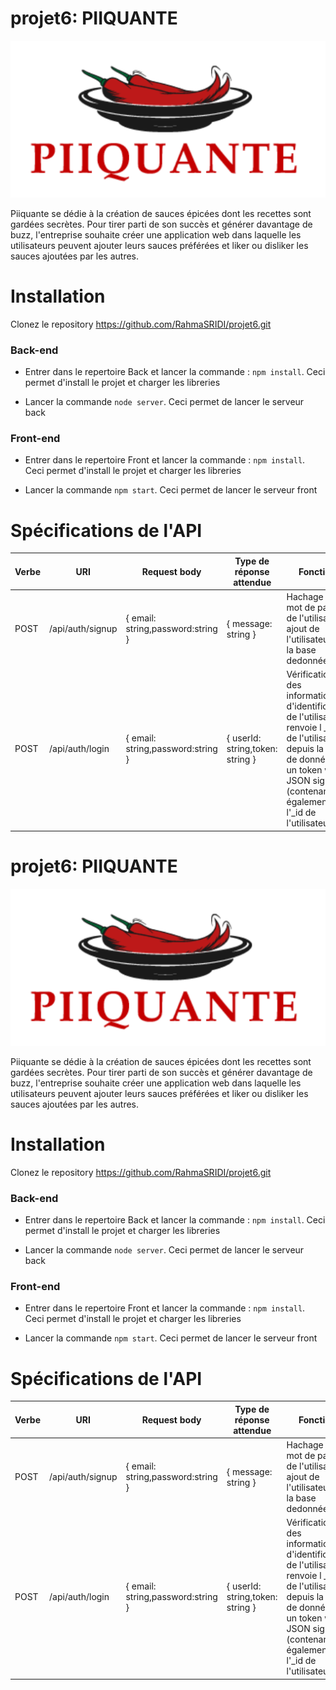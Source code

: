 # projet6: PIIQUANTE

![Alt text](piicante.png "PIICANTE")

Piiquante se dédie à la création de sauces épicées dont les recettes sont gardées
secrètes. Pour tirer parti de son succès et générer davantage de buzz, l'entreprise
souhaite créer une application web dans laquelle les utilisateurs peuvent ajouter
leurs sauces préférées et liker ou disliker les sauces ajoutées par les autres.



# Installation

Clonez le repository https://github.com/RahmaSRIDI/projet6.git

### Back-end

* Entrer dans le repertoire Back et lancer la commande : `npm install`. Ceci permet d'install le projet et charger les libreries

* Lancer la commande `node server`. Ceci permet de lancer le serveur  back

### Front-end

* Entrer dans le repertoire Front et lancer la commande : `npm install`. Ceci permet d'install le projet et charger les libreries

* Lancer la commande `npm start`. Ceci permet de lancer le serveur front


# Spécifications de l'API




| Verbe     | URI | Request body | Type de réponse attendue     | Fonction
| ------------- | ------------- | -------- | -------- | -------- |
| POST          |/api/auth/signup| { email: string,password:string } | { message: string }  |Hachage du mot de passe de l'utilisateur, ajout de l'utilisateur à la base dedonnées.  |
| POST          |/api/auth/login |{ email: string,password:string }| { userId: string,token: string }  |Vérification des informations d'identification de l'utilisateur, renvoie l _id de l'utilisateur depuis la base de données et un token web JSON signé (contenant également l'_id de l'utilisateur). |
# projet6: PIIQUANTE

![Alt text](piicante.png "PIICANTE")

Piiquante se dédie à la création de sauces épicées dont les recettes sont gardées
secrètes. Pour tirer parti de son succès et générer davantage de buzz, l'entreprise
souhaite créer une application web dans laquelle les utilisateurs peuvent ajouter
leurs sauces préférées et liker ou disliker les sauces ajoutées par les autres.



# Installation

Clonez le repository https://github.com/RahmaSRIDI/projet6.git

### Back-end

* Entrer dans le repertoire Back et lancer la commande : `npm install`. Ceci permet d'install le projet et charger les libreries

* Lancer la commande `node server`. Ceci permet de lancer le serveur  back

### Front-end

* Entrer dans le repertoire Front et lancer la commande : `npm install`. Ceci permet d'install le projet et charger les libreries

* Lancer la commande `npm start`. Ceci permet de lancer le serveur front


# Spécifications de l'API




| Verbe     | URI | Request body | Type de réponse attendue     | Fonction
| ------------- | ------------- | -------- | -------- | -------- |
| POST          |/api/auth/signup| { email: string,password:string } | { message: string }  |Hachage du mot de passe de l'utilisateur, ajout de l'utilisateur à la base dedonnées.  |
| POST          |/api/auth/login |{ email: string,password:string }| { userId: string,token: string }  |Vérification des informations d'identification de l'utilisateur, renvoie l _id de l'utilisateur depuis la base de données et un token web JSON signé (contenant également l'_id de l'utilisateur). |


